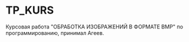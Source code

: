 # TP_KURS
Курсовая работа "ОБРАБОТКА ИЗОБРАЖЕНИЙ В ФОРМАТЕ BMP" по программированию, принимал Агеев.
